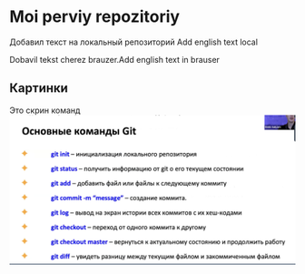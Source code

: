 # Moi perviy repozitoriy

Добавил текст на локальный репозиторий Add english text local

Dobavil tekst cherez brauzer.Add english text in brauser


## Картинки
Это скрин команд
![скрин](Git.png)